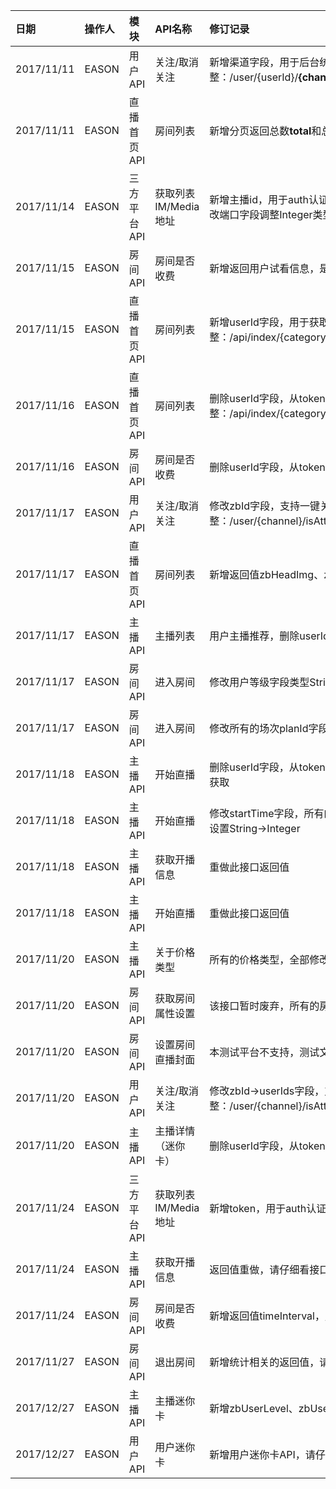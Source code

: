 |日期|操作人|模块|API名称|修订记录|
|:--|:--|:--|:--|:--|
|2017/11/11 |EASON|用户API |关注/取消关注|新增渠道字段，用于后台统计；API调整：/user/{userId}/**{channel}**/isAttention/{zbId}/{isAttention}|
|2017/11/11 |EASON|直播首页API|房间列表|新增分页返回总数**total**和总行数**rows**字段|
|2017/11/14 |EASON|三方平台API|获取列表IM/Media地址|新增主播id，用于auth认证；API调整：/api/platform/im/get/**{zbId}**；修改端口字段调整Integer类型|
|2017/11/15 |EASON|房间API|房间是否收费|新增返回用户试看信息，是否试看，试看时间等|
|2017/11/15 |EASON|直播首页API|房间列表|新增userId字段，用于获取当前用户收藏列表；API调整：/api/index/{category}/getIndexList/{position}/{pageSize}/**{userId}**|
|2017/11/16 |EASON|直播首页API|房间列表|删除userId字段，从token中获取；新增场次roomPlanId返回值，API调整：/api/index/{category}/getIndexList/{position}/{pageSize}|
|2017/11/16 |EASON|房间API|房间是否收费|删除userId字段，从token中获取；API调整：/room/{roomId}/isCharged|
|2017/11/17 |EASON|用户API|关注/取消关注|修改zbId字段，支持一键关注格式；API调整：/user/{channel}/isAttention/**{zbIds}**/{isAttention} |
|2017/11/17 |EASON|直播首页API|房间列表|新增返回值zbHeadImg、zbLevel字段，用户主播推荐|
|2017/11/17 |EASON|主播API|主播列表|用户主播推荐，删除userId字段，从token中获取；去掉不必要的字段|
|2017/11/17 |EASON|房间API|进入房间|修改用户等级字段类型String->Integer|
|2017/11/17 |EASON|房间API|进入房间|修改所有的场次planId字段类型String->Integer，用于与原点播系统统一|
|2017/11/18 |EASON|主播API|开始直播|删除userId字段，从token中获取；除去请求参数roomId，通过后台zdId获取|
|2017/11/18 |EASON|主播API|开始直播|修改startTime字段，所有的时间请传递Long类型的时间戳，修改持续时间设置String->Integer|
|2017/11/18 |EASON|主播API|获取开播信息 |重做此接口返回值|
|2017/11/18 |EASON|主播API|开始直播|重做此接口返回值|
|2017/11/20 |EASON|主播API|关于价格类型|所有的价格类型，全部修改未Double类型|
|2017/11/20 |EASON|房间API|获取房间属性设置|该接口暂时废弃，所有的房间属性初始化数据，从开播准备接口获取|
|2017/11/20 |EASON|房间API|设置房间直播封面|本测试平台不支持，测试文件上传接口，请使用Restclient等文件上传工具|
|2017/11/20 |EASON|用户API|关注/取消关注|修改zbId->userIds字段，支持一键关注格式(用户或者主播)；API调整：/user/{channel}/isAttention/**{userIds}**/{isAttention} |
|2017/11/20 |EASON|主播API|主播详情（迷你卡）|删除userId字段，从token中获取；API调整；用户等级String->Integer |
|2017/11/24 |EASON|三方平台API|获取列表IM/Media地址|新增token，用于auth认证； |
|2017/11/24|EASON|主播API|获取开播信息|返回值重做，请仔细看接口说明 |
|2017/11/24|EASON|房间API|房间是否收费|新增返回值timeInterval，用于收费间隔 |
|2017/11/27|EASON|房间API|退出房间 |新增统计相关的返回值，请仔细看接口说明 |
|2017/12/27|EASON|主播API|主播迷你卡 |新增zbUserLevel、zbUserVIP字段 |
|2017/12/27|EASON|用户API|用户迷你卡 |新增用户迷你卡API，请仔细看接口说明|